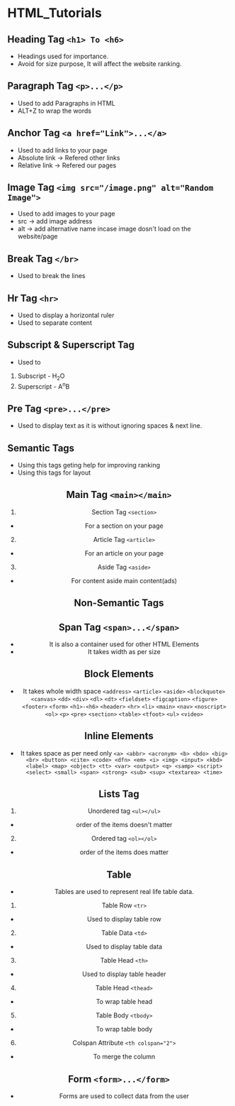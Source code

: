 # HTML_Tutorials

## Heading Tag `<h1> To <h6>`
- Headings used for importance.
- Avoid for size purpose, It will affect the website ranking.

## Paragraph Tag `<p>...</p>`
- Used to add Paragraphs in HTML
- ALT+Z to wrap the words

## Anchor Tag `<a href="Link">...</a>`
- Used to add links to your page
- Absolute link -> Refered other links
- Relative link -> Refered our pages

##  Image Tag `<img src="/image.png" alt="Random Image">`
- Used to add images to your page
- src -> add image address
- alt -> add alternative name incase image dosn't load on the website/page

## Break Tag `</br>`
- Used to break the lines

## Hr Tag `<hr>`
- Used to display a horizontal ruler
- Used to separate content

## Subscript & Superscript Tag
- Used to 
1. Subscript - H<sub>2</sub>O
2. Superscript - A<sup>n</sup>B

## Pre Tag `<pre>...</pre>`
- Used to display text as it is without ignoring spaces & next line.

## Semantic Tags
- Using this tags geting help for improving ranking
- Using this tags for layout
<header>
<main>
<footer>

## Main Tag `<main></main>`
1. Section Tag `<section>`
- For a section on your page
2. Article Tag `<article>`
- For an article on your page
3. Aside Tag `<aside>` 
- For content aside main content(ads)

## Non-Semantic Tags
<div>

## Span Tag `<span>...</span>`
- It is also a container used for other HTML Elements
- It takes width as per size

## Block Elements
- It takes whole width space
`<address>`
`<article>`
`<aside>`
`<blockquote>`
`<canvas>`
`<dd>`
`<div>`
`<dl>`
`<dt>`
`<fieldset>`
`<figcaption>`
`<figure>`
`<footer>`
`<form>`
`<h1>-<h6>`
`<header>`
`<hr>`
`<li>`
`<main>`
`<nav>`
`<noscript>`
`<ol>`
`<p>`
`<pre>`
`<section>`
`<table>`
`<tfoot>`
`<ul>`
`<video>`

## Inline Elements
- It takes space as per need only
`<a> <abbr> <acronym> <b> <bdo> <big> <br> <button> <cite> <code> <dfn> <em> <i> <img> <input> <kbd> <label> <map> <object> <tt> <var> <output> <q> <samp> <script> <select> <small> <span> <strong> <sub> <sup> <textarea> <time>`

## Lists Tag
1. Unordered tag `<ul></ul>` 
- order of the items doesn't matter
2. Ordered tag `<ol></ol>`
- order of the items does matter

## Table
- Tables are used to represent real life table data.
1. Table Row `<tr>` 
- Used to display table row
2. Table Data `<td>` 
- Used to display table data
3. Table Head `<th>` 
- Used to display table header
4. Table Head `<thead>` 
- To wrap table head
5. Table Body `<tbody>` 
- To wrap table body 
6. Colspan Attribute `<th colspan="2">`
- To merge the column

## Form `<form>...</form>`
- Forms are used to collect data from the user